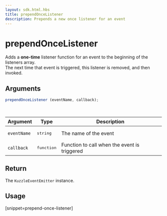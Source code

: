 ```yaml
---
layout: sdk.html.hbs
title: prependOnceListener
description: Prepends a new once listener for an event
---
```


# prependOnceListener

Adds a **one-time** listener function for an event to the beginning of the listeners array.  
The next time that event is triggered, this listener is removed, and then invoked.

## Arguments

```js
prependOnceListener (eventName, callback);
```

<br/>

| Argument   | Type     | Description      |
| ---------- | -------- | -------- |
| `eventName`    | <pre>string</pre> | The name of the event |
| `callback` | <pre>function</pre> | Function to call when the event is triggered     |

## Return

The `KuzzleEventEmitter` instance.

## Usage

[snippet=prepend-once-listener]

